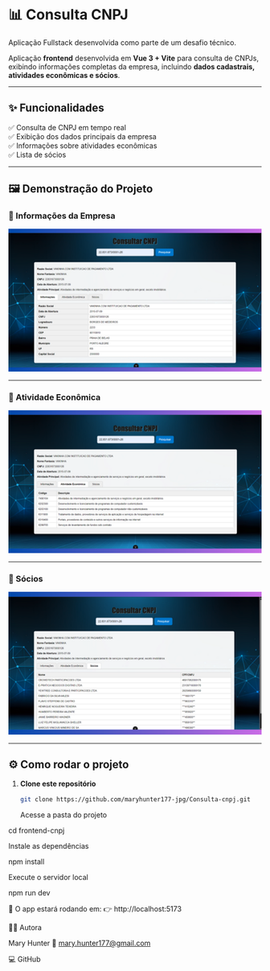 # 📊 Consulta CNPJ

Aplicação Fullstack desenvolvida como parte de um desafio técnico.

Aplicação **frontend** desenvolvida em **Vue 3 + Vite** para consulta de CNPJs, exibindo informações completas da empresa, incluindo **dados cadastrais, atividades econômicas e sócios**.

---

## ✨ Funcionalidades

✅ Consulta de CNPJ em tempo real  
✅ Exibição dos dados principais da empresa  
✅ Informações sobre atividades econômicas  
✅ Lista de sócios

---

## 🖼️ Demonstração do Projeto

### 📌 Informações da Empresa

![Informações](./imagem/imagem1-informacoes.png)

---

### 📌 Atividade Econômica

![Atividade Econômica](./imagem/imagem2-atividade-economica.png)

---

### 📌 Sócios

![Sócios](./imagem/imagem3-socios.png)

---

## ⚙️ Como rodar o projeto

1. **Clone este repositório**
   ```sh
   git clone https://github.com/maryhunter177-jpg/Consulta-cnpj.git
   ```
   Acesse a pasta do projeto

cd frontend-cnpj

Instale as dependências

npm install

Execute o servidor local

npm run dev

📍 O app estará rodando em:
👉 http://localhost:5173

👩‍💻 Autora

Mary Hunter
📧 mary.hunter177@gmail.com

💻 GitHub
